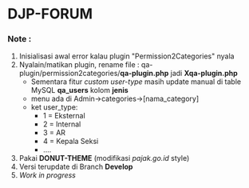 # **DJP-FORUM**

### Note :
1. Inisialisasi awal error kalau plugin "Permission2Categories" nyala
2.  Nyalain/matikan plugin, rename  file : qa-plugin/permission2categories/**qa-plugin.php** jadi **Xqa-plugin.php**
    - Sementara fitur *custom user-type* masih update manual di table MySQL **qa_users** kolom **jenis**
    - menu ada di Admin->categories->[nama_category]
    - ket user_type: 
      - 1 = Eksternal
      - 2 = Internal
      - 3 = AR
      - 4 = Kepala Seksi
      - ....
3. Pakai **DONUT-THEME** (modifikasi *pajak.go.id* style)
4. Versi terupdate di Branch **Develop**
5. *Work in progress*